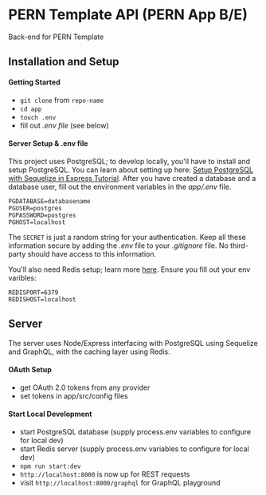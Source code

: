 # PERN Template API (PERN App B/E)

Back-end for PERN Template

## Installation and Setup

#### Getting Started

- `git clone` from `repo-name`
- `cd app`
- `touch .env`
- fill out _.env file_ (see below)

#### Server Setup & .env file

This project uses PostgreSQL; to develop locally, you'll have to install and setup PostgreSQL. You can learn about setting up here: [Setup PostgreSQL with Sequelize in Express Tutorial](https://www.robinwieruch.de/postgres-express-setup-tutorial). After you have created a database and a database user, fill out the environment variables in the _app/.env_ file.

```
PGDATABASE=databasename
PGUSER=postgres
PGPASSWORD=postgres
PGHOST=localhost
```

The `SECRET` is just a random string for your authentication. Keep all these information secure by adding the _.env_ file to your _.gitignore_ file. No third-party should have access to this information.

You'll also need Redis setup; learn more [here](https://redis.io/topics/quickstart). Ensure you fill out your env varibles:

```
REDISPORT=6379
REDISHOST=localhost
```

## Server

The server uses Node/Express interfacing with PostgreSQL using Sequelize and GraphQL, with the caching layer using Redis.

#### OAuth Setup

- get OAuth 2.0 tokens from any provider
- set tokens in app/src/config files

#### Start Local Development

- start PostgreSQL database (supply process.env variables to configure for local dev)
- start Redis server (supply process.env variables to configure for local dev)
- `npm run start:dev`
- `http://localhost:8000` is now up for REST requests
- visit `http://localhost:8000/graphql` for GraphQL playground
